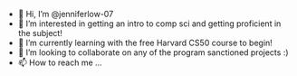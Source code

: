 - 👋 Hi, I’m @jenniferlow-07
- 👀 I’m interested in getting an intro to comp sci and getting proficient in the subject!
- 🌱 I’m currently learning with the free Harvard CS50 course to begin!
- 💞️ I’m looking to collaborate on any of the program sanctioned projects :)
- 📫 How to reach me ...

<!---
jenniferlow-07/jenniferlow-07 is a ✨ special ✨ repository because its `README.md` (this file) appears on your GitHub profile.
You can click the Preview link to take a look at your changes.
--->

